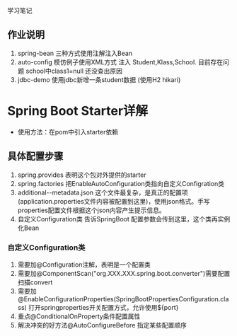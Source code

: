 学习笔记
## 作业说明 ##
1. spring-bean 三种方式使用注解注入Bean
2. auto-config 模仿例子使用XML方式 注入 Student,Klass,School. 目前存在问题 school中class1=null 还没查出原因
3. jdbc-demo 使用jdbc新增一条student数据 (使用H2 hikari)

# Spring Boot Starter详解 #
- 使用方法：在pom中引入starter依赖
## 具体配置步骤 ##
1. spring.provides 表明这个包对外提供的starter
2. spring.factories 把EnableAutoConfiguration类指向自定义Configration类
3. additional--metadata.json 这个文件最复杂，是真正的配置项(application.properties文件内容被配置到这里)，使用json格式。手写properties配置文件根据这个json内容产生提示信息。
4. 自定义Configuration类 告诉SpringBoot 配置参数会传到这里，这个类再实例化Bean

### 自定义Configuration类 ###
1. 需要加@Configuration注解，表明是一个配置类
2. 需要加@ComponentScan("org.XXX.XXX.spring.boot.converter")需要配置扫描convert
3. 需要加@EnableConfigurationProperties(SpringBootPropertiesConfiguration.class) 打开springproperties开关配置方式，允许使用${port}
4. 重点@ConditionalOnProperty条件配置属性
5. 解决冲突的好方法@AutoConfigureBefore 指定某些配置顺序
